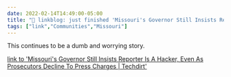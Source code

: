 ```yaml
---
date: 2022-02-14T14:49:00-05:00
title: "🔗 linkblog: just finished 'Missouri's Governor Still Insists Reporter Is A Hacker, Even As Prosecutors Decline To Press Charges | Techdirt'"
tags: ["link","Communities","Missouri"]
---
```

This continues to be a dumb and worrying story.
 
[link to 'Missouri's Governor Still Insists Reporter Is A Hacker, Even As Prosecutors Decline To Press Charges | Techdirt'](https://www.techdirt.com/articles/20220212/19454448457/missouris-governor-still-insists-reporter-is-hacker-even-as-prosecutors-decline-to-press-charges.shtml)
